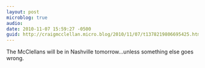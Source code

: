 ```yaml
---
layout: post
microblog: true
audio: 
date: 2010-11-07 15:59:27 -0500
guid: http://craigmcclellan.micro.blog/2010/11/07/t1378219806695425.html
---
```

The McClellans will be in Nashville tomorrow...unless something else goes wrong.
